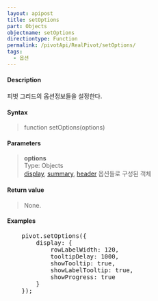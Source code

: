 ```yaml
---
layout: apipost
title: setOptions
part: Objects
objectname: setOptions
directiontype: Function
permalink: /pivotApi/RealPivot/setOptions/
tags:
  - 옵션
---
```



#### Description

 피벗 그리드의 옵션정보들을 설정한다.    

#### Syntax

> function setOptions(options)

#### Parameters

> **options**  
> Type: Objects   
> [display](/pivotApi/types/DisplayOptions/), [summary](/pivotApi/types/SummaryOptions/), [header](/pivotApi/types/HeaderOptions/) 옵션들로 구성된 객체    

#### Return value

> None.

#### Examples 

<pre class="prettyprint">
    pivot.setOptions({
        display: {
            rowLabelWidth: 120,
            tooltipDelay: 1000,
            showTooltip: true,
            showLabelTooltip: true,
            showProgress: true
        }
    });
</pre>

